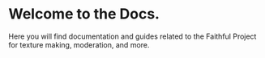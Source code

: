 # Welcome to the Docs.

Here you will find documentation and guides related to the Faithful Project for texture making, moderation, and more.

